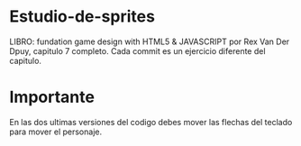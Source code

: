 # Estudio-de-sprites
LIBRO: fundation game design with HTML5 &amp; JAVASCRIPT por Rex Van Der Dpuy, capitulo 7 completo.
Cada commit es un ejercicio diferente del capitulo.

# Importante
En las dos ultimas versiones del codigo debes mover las flechas del teclado para mover el personaje.
